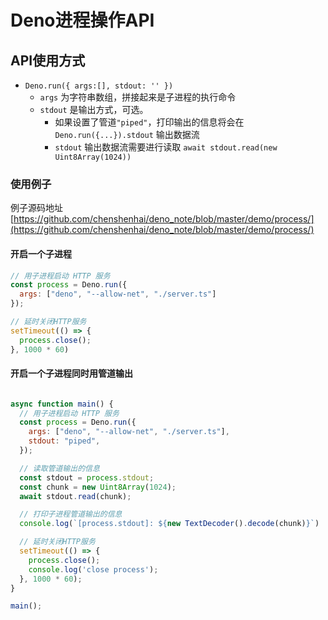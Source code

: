 # Deno进程操作API

## API使用方式

- `Deno.run({ args:[], stdout: '' })`
  - `args` 为字符串数组，拼接起来是子进程的执行命令
  - `stdout` 是输出方式，可选。
    - 如果设置了管道`"piped"`，打印输出的信息将会在 `Deno.run({...}).stdout` 输出数据流
    - `stdout` 输出数据流需要进行读取 `await stdout.read(new Uint8Array(1024))`

### 使用例子

例子源码地址 
[https://github.com/chenshenhai/deno_note/blob/master/demo/process/](https://github.com/chenshenhai/deno_note/blob/master/demo/process/)

#### 开启一个子进程

```js
// 用子进程启动 HTTP 服务
const process = Deno.run({
  args: ["deno", "--allow-net", "./server.ts"]
});

// 延时关闭HTTP服务
setTimeout(() => {
  process.close();
}, 1000 * 60)
```

#### 开启一个子进程同时用管道输出

```js

async function main() {
  // 用子进程启动 HTTP 服务
  const process = Deno.run({
    args: ["deno", "--allow-net", "./server.ts"],
    stdout: "piped",
  });

  // 读取管道输出的信息
  const stdout = process.stdout;
  const chunk = new Uint8Array(1024);
  await stdout.read(chunk);

  // 打印子进程管道输出的信息
  console.log(`[process.stdout]: ${new TextDecoder().decode(chunk)}`)

  // 延时关闭HTTP服务
  setTimeout(() => {
    process.close();
    console.log('close process');
  }, 1000 * 60);
}

main();
```